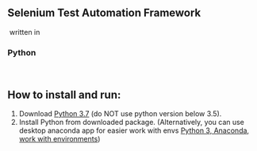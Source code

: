 ## Selenium Test Automation Framework 
​
written in
### Python 
​
## How to install and run:
1. Download [Python 3.7](https://www.python.org/downloads/) (do NOT use python version below 3.5).
2. Install Python from downloaded package.
(Alternatively, you can use desktop anaconda app for easier work with envs [Python 3, Anaconda, work with environments](https://www.continuum.io/blog/developer-blog/python-3-support-anaconda))